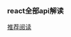### react全部api解读

[推荐阅读](https://mp.weixin.qq.com/s?__biz=MzAxODE2MjM1MA==&mid=2651575197&idx=1&sn=5fc1c1b8b1acddc875661c3ef99c6f15&chksm=8025045cb7528d4a4c27dd823155766ff5d6a28a9f47a59b002cf43c373aba2f3099583c91b2&scene=27#wechat_redirect)